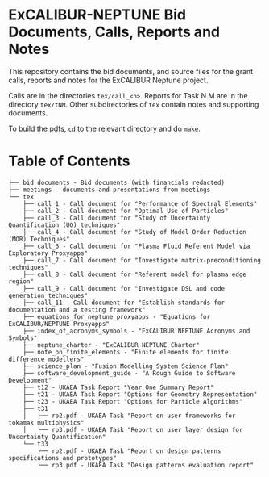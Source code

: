 ExCALIBUR-NEPTUNE Bid Documents, Calls, Reports and Notes
=========================================================

This repository contains the bid documents, and source files for the grant
calls, reports and notes for the ExCALIBUR Neptune project.

Calls are in the directories `tex/call_<n>`.
Reports for Task N.M are in the directory `tex/tNM`.
Other subdirectories of `tex` contain notes and supporting documents.

To build the pdfs, `cd` to the relevant directory and do `make`.

Table of Contents
=================

```
├── bid_documents - Bid documents (with financials redacted)  
├── meetings - documents and presentations from meetings
└── tex  
    ├── call_1 - Call document for "Performance of Spectral Elements"  
    ├── call_2 - Call document for "Optimal Use of Particles"  
    ├── call_3 - Call document for "Study of Uncertainty Quantification (UQ) techniques"  
    ├── call_4 - Call document for "Study of Model Order Reduction (MOR) Techniques"  
    ├── call_6 - Call document for "Plasma Fluid Referent Model via Exploratory Proxyapps"  
    ├── call_7 - Call document for "Investigate matrix-preconditioning techniques"  
    ├── call_8 - Call document for "Referent model for plasma edge region"  
    ├── call_9 - Call document for "Investigate DSL and code generation techniques"  
    ├── call_11 - Call document for "Establish standards for documentation and a testing framework"  
    ├── equations_for_neptune_proxyapps - "Equations for ExCALIBUR/NEPTUNE Proxyapps"  
    ├── index_of_acronyms_symbols - "ExCALIBUR NEPTUNE Acronyms and Symbols"  
    ├── neptune_charter - "ExCALIBUR NEPTUNE Charter"  
    ├── note_on_finite_elements - "Finite elements for finite difference modellers"  
    ├── science_plan - "Fusion Modelling System Science Plan"  
    ├── software_development_guide - "A Rough Guide to Software Development"  
    ├── t12 - UKAEA Task Report "Year One Summary Report"  
    ├── t21 - UKAEA Task Report "Options for Geometry Representation"  
    ├── t23 - UKAEA Task Report "Options for Particle Algorithms"  
    ├── t31  
    │   ├── rp2.pdf - UKAEA Task "Report on user frameworks for tokamak multiphysics"  
    │   └── rp3.pdf - UKAEA Task "Report on user layer design for Uncertainty Quantification"  
    └── t33  
        ├── rp2.pdf - UKAEA Task "Report on design patterns specifications and prototypes"  
        └── rp3.pdf - UKAEA Task "Design patterns evaluation report"
```
